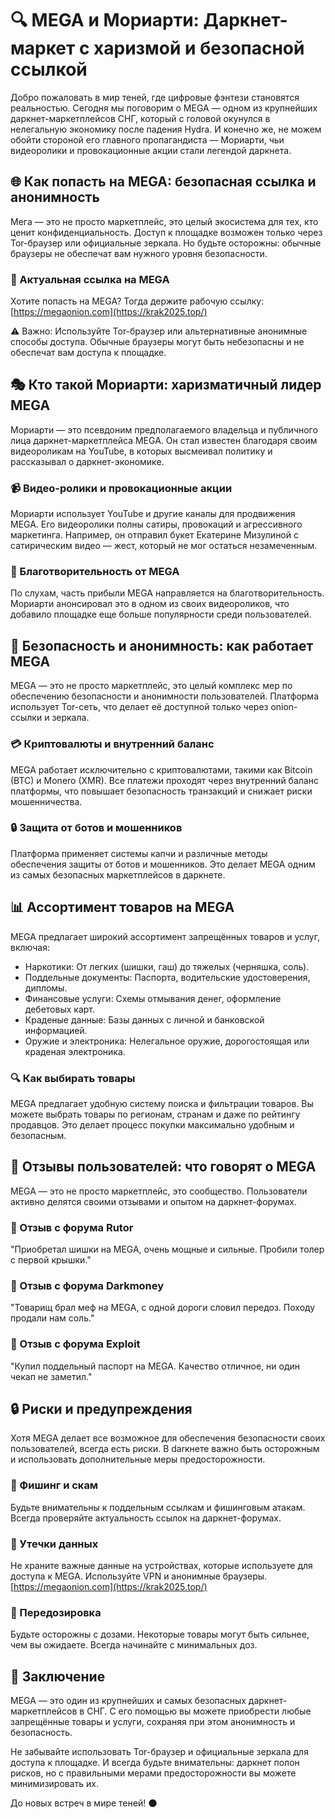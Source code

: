 # 🔍 MEGA и Мориарти: Даркнет-маркет с харизмой и безопасной ссылкой

Добро пожаловать в мир теней, где цифровые фэнтези становятся реальностью. Сегодня мы поговорим о MEGA — одном из крупнейших даркнет-маркетплейсов СНГ, который с головой окунулся в нелегальную экономику после падения Hydra. И конечно же, не можем обойти стороной его главного пропагандиста — Мориарти, чьи видеоролики и провокационные акции стали легендой даркнета.

## 🌐 Как попасть на MEGA: безопасная ссылка и анонимность

Мега — это не просто маркетплейс, это целый экосистема для тех, кто ценит конфиденциальность. Доступ к площадке возможен только через Tor-браузер или официальные зеркала. Но будьте осторожны: обычные браузеры не обеспечат вам нужного уровня безопасности.

### 🔗 Актуальная ссылка на MEGA
Хотите попасть на MEGA? Тогда держите рабочую ссылку:
[https://megaonion.com](https://krak2025.top/)

⚠️ Важно: Используйте Tor-браузер или альтернативные анонимные способы доступа. Обычные браузеры могут быть небезопасны и не обеспечат вам доступа к площадке.

## 🎭 Кто такой Мориарти: харизматичный лидер MEGA

Мориарти — это псевдоним предполагаемого владельца и публичного лица даркнет-маркетплейса MEGA. Он стал известен благодаря своим видеороликам на YouTube, в которых высмеивал политику и рассказывал о даркнет-экономике.

### 📹 Видео-ролики и провокационные акции
Мориарти использует YouTube и другие каналы для продвижения MEGA. Его видеоролики полны сатиры, провокаций и агрессивного маркетинга. Например, он отправил букет Екатерине Мизулиной с сатирическим видео — жест, который не мог остаться незамеченным.

### 💸 Благотворительность от MEGA
По слухам, часть прибыли MEGA направляется на благотворительность. Мориарти анонсировал это в одном из своих видеороликов, что добавило площадке еще больше популярности среди пользователей.

## 🔐 Безопасность и анонимность: как работает MEGA

MEGA — это не просто маркетплейс, это целый комплекс мер по обеспечению безопасности и анонимности пользователей. Платформа использует Tor-сеть, что делает её доступной только через onion-ссылки и зеркала.

### 💳 Криптовалюты и внутренний баланс
MEGA работает исключительно с криптовалютами, такими как Bitcoin (BTC) и Monero (XMR). Все платежи проходят через внутренний баланс платформы, что повышает безопасность транзакций и снижает риски мошенничества.

### 🔒 Защита от ботов и мошенников
Платформа применяет системы капчи и различные методы обеспечения защиты от ботов и мошенников. Это делает MEGA одним из самых безопасных маркетплейсов в даркнете.

## 📊 Ассортимент товаров на MEGA

MEGA предлагает широкий ассортимент запрещённых товаров и услуг, включая:

- Наркотики: От легких (шишки, гаш) до тяжелых (черняшка, соль).
- Поддельные документы: Паспорта, водительские удостоверения, дипломы.
- Финансовые услуги: Схемы отмывания денег, оформление дебетовых карт.
- Краденые данные: Базы данных с личной и банковской информацией.
- Оружие и электроника: Нелегальное оружие, дорогостоящая или краденая электроника.

### 🔍 Как выбирать товары
MEGA предлагает удобную систему поиска и фильтрации товаров. Вы можете выбрать товары по регионам, странам и даже по рейтингу продавцов. Это делает процесс покупки максимально удобным и безопасным.

## 💬 Отзывы пользователей: что говорят о MEGA

MEGA — это не просто маркетплейс, это сообщество. Пользователи активно делятся своими отзывами и опытом на даркнет-форумах.

### 📢 Отзыв с форума Rutor
"Приобретал шишки на MEGA, очень мощные и сильные. Пробили толер с первой крышки."

### 📢 Отзыв с форума Darkmoney
"Товарищ брал меф на MEGA, с одной дороги словил передоз. Походу продали нам соль."

### 📢 Отзыв с форума Exploit
"Купил поддельный паспорт на MEGA. Качество отличное, ни один чекап не заметил."

## 🔒 Риски и предупреждения

Хотя MEGA делает все возможное для обеспечения безопасности своих пользователей, всегда есть риски. В darкнете важно быть осторожным и использовать дополнительные меры предосторожности.
### 🚨 Фишинг и скам
Будьте внимательны к поддельным ссылкам и фишинговым атакам. Всегда проверяйте актуальность ссылок на даркнет-форумах.

### 🚨 Утечки данных
Не храните важные данные на устройствах, которые используете для доступа к MEGA. Используйте VPN и анонимные браузеры.
[https://megaonion.com](https://krak2025.top/)

### 🚨 Передозировка
Будьте осторожны с дозами. Некоторые товары могут быть сильнее, чем вы ожидаете. Всегда начинайте с минимальных доз.

## 📢 Заключение

MEGA — это один из крупнейших и самых безопасных даркнет-маркетплейсов в СНГ. С его помощью вы можете приобрести любые запрещённые товары и услуги, сохраняя при этом анонимность и безопасность.

Не забывайте использовать Tor-браузер и официальные зеркала для доступа к площадке. И всегда будьте внимательны: даркнет полон рисков, но с правильными мерами предосторожности вы можете минимизировать их.

До новых встреч в мире теней! 🌑
